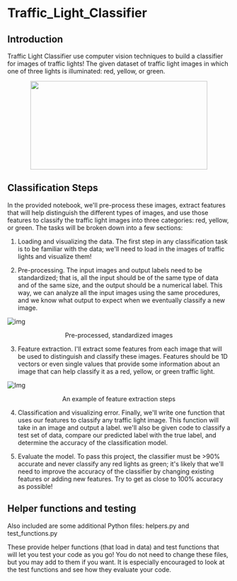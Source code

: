 # Traffic_Light_Classifier

## Introduction
 Traffic Light Classifier use computer vision techniques to build a classifier for images of traffic lights! The given dataset of traffic light images in which one of three lights is illuminated: red, yellow, or green.

<div style="text-align:center">
<img src="https://github.com/jackyhuynh/Traffic_Light_Classifier/blob/main/images/all-lights.png" width="400" height="200"></div>

## Classification Steps
In the provided notebook, we'll pre-process these images, extract features that will help distinguish the different types of images, and use those features to classify the traffic light images into three categories: red, yellow, or green. The tasks will be broken down into a few sections:

1. Loading and visualizing the data. The first step in any classification task is to be familiar with the data; we'll need to load in the images of traffic lights and visualize them!

2. Pre-processing. The input images and output labels need to be standardized; that is, all the input should be of the same type of data and of the same size, and the output should be a numerical label. This way, we can analyze all the input images using the same procedures, and we know what output to expect when we eventually classify a new image.

![img](https://github.com/jackyhuynh/Traffic_Light_Classifier/blob/main/images/processing-steps.png)
<div style="text-align:center">Pre-processed, standardized images</div>

3. Feature extraction. I'll extract some features from each image that will be used to distinguish and classify these images. Features should be 1D vectors or even single values that provide some information about an image that can help classify it as a red, yellow, or green traffic light.

![Img](https://github.com/jackyhuynh/Traffic_Light_Classifier/blob/main/images/feature-ext-steps.png)
<div style="text-align:center">An example of feature extraction steps</div>

4. Classification and visualizing error. Finally, we'll write one function that uses our features to classify any traffic light image. This function will take in an image and output a label. we'll also be given code to classify a test set of data, compare our predicted label with the true label, and determine the accuracy of the classification model.

5. Evaluate the model. To pass this project, the classifier must be >90% accurate and never classify any red lights as green; it's likely that we'll need to improve the accuracy of the classifier by changing existing features or adding new features. Try to get as close to 100% accuracy as possible!

## Helper functions and testing
Also included are some additional Python files: helpers.py and test_functions.py

These provide helper functions (that load in data) and test functions that will let you test your code as you go! You do not need to change these files, but you may add to them if you want. It is especially encouraged to look at the test functions and see how they evaluate your code.

